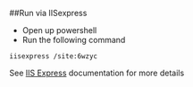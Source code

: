 ##Run via IISexpress
* Open up powershell
* Run the following command

```
iisexpress /site:6wzyc
```
See [IIS Express](http://www.iis.net/learn/extensions/using-iis-express/running-iis-express-from-the-command-line) documentation for more details